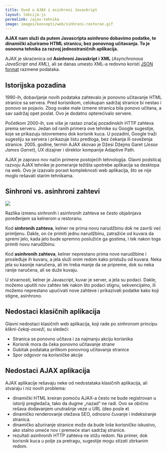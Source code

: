 ```yaml
---
title: Uvod u AJAX i asinhroni Javaskript
layout: lekcija-js
permalink: /ajax-tehnika
image: images/koncepti/web/sinhroni-restoran.gif
---
```


**AJAX nam služi da putem Javascripta asinhrono dobavimo podatke, te dinamički ažuriramo HTML stranicu, bez ponovnog učitavanja. To je osnovna tehnika za razvoj jednostraničnih aplikacija.**

AJAX je skraćenica od **Asinhroni Javaskript i XML** (*Asynchronous JavaScript and XML*), ali se danas umesto XML-a redovno koristi [JSON format](/json-format) razmene podataka.

## Istorijska pozadina

1990-ih, dobavljanje novih podataka zahtevalo je ponovno učitavanje HTML stranice sa servera. Pred korisnikom, celokupan sadržaj stranice bi nestao i ponovo se pojavio. Zbog svake male izmene stranica bila ponovo učitana, a sav sadržaj opet poslat. Ovo je dodatno opterećivalo servere.

Početkom 2000-ih, sve više je rastao značaj pozadinskih HTTP zahteva prema serveru. Jedan od ranih primera ove tehnike su Google sugestije, koje se prikazuju istovremeno dok korisnik kuca. U pozadini, Google traži sugestiju sa servera i prikazuje listu predloga, bez čekanja ili osveženja stranice. 2005. godine, termin AJAX skovao je Džesi Džejms Garet (*Jesse James Garret*), UX dizajner i direktor kompanije Adaptive Path. 

AJAX je zapravo nov način primene postojećih tehnologija. Glavni podsticaj razvoju AJAX tehnike je pomeranje težišta upotrebe aplikacija sa desktopa na web. Ovo je izazvalo porast kompleknosti web aplikacija, što se nije moglo rešavati starim tehnikama.

## Sinhroni vs. asinhroni zahtevi

![]({{page.image}})

Razlika izmenu sinhronih i asinhronih zahteva se često objašnjava poređenjem sa kelnerom u restoranu.

Kod **sinhronih zahteva**, kelner ne prima novu narudžbinu dok ne završi već primljenu. Dakle, on će primiti jednu narudžbinu, zatražiće od kuvara da spremi jelo, kada jelo bude spremno poslužiće ga gostima, i tek nakon toga primiti novu narudžbinu. 

Kod **asinhronih zahteva**, kelner neprestano prima nove narudžbine i prosleđuje ih kuvaru, a jela služi onim redom kako pristužu od kuvara. Neka jela su kasnije naručena, ali im treba manje da se pripreme, dok su neka ranije naručena, ali se duže kuvaju. 

U stvarnosti, kelner je Javascript, kuvar je server, a jela su podaci. Dakle, možemo uputiti nov zahtev tek nakon što podaci stignu, sekvencijalno, ili možemo neprestano upućivati nove zahteve i prikazivati podatke kako koji stigne, asinhrono.

## Nedostaci klasičnih aplikacija

Glavni nedostaci klasičnih web aplikacija, koji rade po sinhronom principu *klikni-čekaj-osveži*, su sledeći:
- Stranica se ponovno učitava i za najmanju akciju korisnika
- Korisnik mora da čeka ponovno učitavanje strane
- Gubitak podataka prilikom ponovnog učitavanja stranice
- Spor odgovor na korisničke akcije

## Nedostaci AJAX aplikacija

AJAX aplikacije rešavaju neke od nedostataka klasičnih aplikacija, ali stvaraju i niz novih problema:

- dinamički HTML kreiran pomoću AJAX-a često ne bude registrovan u istoriji pregledača, tako da dugme „nazad“ ne radi. Ovo se obično rešava dodavanjem unutrašnje veze u URL (deo posle `#`)
- dinamičko renderovanje otežava SEO, odnosno čuvanje i indeksiranje stranica.
- dinamičko ažuriranje stranice može da bude loše korisničko iskustvo, ako stalno umeće nov i premeće stari sadržaj stranice.
- rezultati asinhronih HTTP zahteva ne stižu redom. Na primer, dok korisnik kuca u polje za pretragu, sugestije mogu stizati zbrkanim redom.
